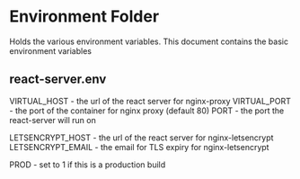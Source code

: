 # Environment Folder
Holds the various environment variables. This document contains the basic environment variables

## react-server.env
VIRTUAL_HOST - the url of the react server for nginx-proxy
VIRTUAL_PORT - the port of the container for nginx proxy (default 80)
PORT - the port the react-server will run on

LETSENCRYPT_HOST - the url of the react server for nginx-letsencrypt
LETSENCRYPT_EMAIL - the email for TLS expiry for nginx-letsencrypt

PROD - set to 1 if this is a production build